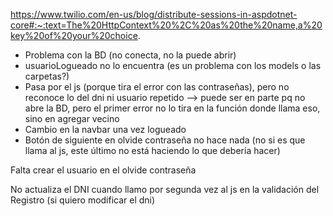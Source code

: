 https://www.twilio.com/en-us/blog/distribute-sessions-in-aspdotnet-core#:~:text=The%20HttpContext%20%2C%20as%20the%20name,a%20key%20of%20your%20choice. 



- Problema con la BD (no conecta, no la puede abrir)
- usuarioLogueado no lo encuentra (es un problema con los models o las carpetas?)
- Pasa por el js (porque tira el error con las contraseñas), pero no reconoce lo del dni ni usuario repetido --> puede ser en parte pq no abre la BD, pero el primer error no lo tira en la función donde llama eso, sino en agregar vecino
- Cambio en la navbar una vez logueado
- Botón de siguiente en olvide contraseña no hace nada (no si es que llama al js, este último no está haciendo lo que debería hacer)

Falta crear el usuario en el olvide contraseña 

No actualiza el DNI cuando llamo por segunda vez al js en la validación del Registro (si quiero modificar el dni)